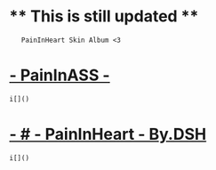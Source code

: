  # ** This is still updated **
       PainInHeart Skin Album <3 
# [- PainInASS -](https://www.mediafire.com/file/ur2d7xo0iffa9kx/-_PaininASS_-.osk/file)
    i[]()
# [- # - PainInHeart - By.DSH](https://mega.nz/file/bEBgWByS#6buk8nHCehDOgzJFCcnYnpLfOy3_RoLlvQ1aWZknb8M)
    i[]()
